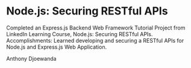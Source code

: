 # Node.js: Securing RESTful APIs

Completed an Express.js Backend Web Framework Tutorial Project from LinkedIn Learning Course, Node.js: Securing RESTful APIs. Accomplishments: Learned developing and securing a RESTful APIs for Node.js and Express.js Web Application.

Anthony Djoewanda